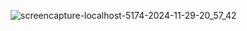 ![screencapture-localhost-5174-2024-11-29-20_57_42](https://github.com/user-attachments/assets/e99d74cd-2695-4075-9b01-2a2c2f651bfb)

